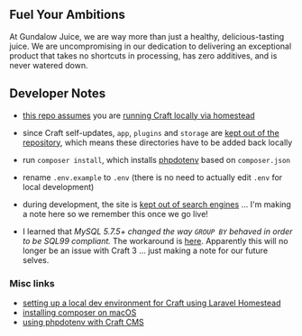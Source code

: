 ## Fuel Your Ambitions

At Gundalow Juice, we are way more than just a healthy, delicious-tasting juice. We are uncompromising in our dedication to delivering an exceptional product that takes no shortcuts in processing, has zero additives, and is never watered down.

## Developer Notes

- [this repo assumes](https://github.com/gundalowjuice/www/blob/master/craft/config/db.php#L15) you are [running Craft locally via homestead](https://medium.com/@mattcollins_6/setting-up-a-local-dev-environment-for-craft-cms-using-laravel-homestead-2724be3954a5) 

- since Craft self-updates, `app`, `plugins` and `storage` are [kept out of the repository](https://github.com/gundalowjuice/www/blob/master/.gitignore#L15), which means these directories have to be added back locally

- run `composer install`, which installs [phpdotenv](https://github.com/vlucas/phpdotenv) based on `composer.json` 

- rename `.env.example` to `.env` (there is no need to actually edit `.env` for local development)

- during development, the site is [kept out of search engines](https://github.com/gundalowjuice/www/commit/2b8157f8374702683fd6963ff912a7fd11597a2d) ... I'm making a note here so we remember this once we go live!

- I learned that _MySQL 5.7.5+ changed the way `GROUP BY` behaved in order to be SQL99 compliant._ The workaround is [here](http://craftcms.stackexchange.com/questions/12084/getting-this-sql-error-group-by-incompatible-with-sql-mode-only-full-group-by). Apparently this will no longer be an issue with Craft 3 ... just making a note for our future selves.

### Misc links

- [setting up a local dev environment for Craft using Laravel Homestead](https://medium.com/@mattcollins_6/setting-up-a-local-dev-environment-for-craft-cms-using-laravel-homestead-2724be3954a5)
- [installing composer on macOS](https://www.abeautifulsite.net/installing-composer-on-os-x)
- [using phpdotenv with Craft CMS](https://mattstauffer.co/blog/environment-specific-configuration-for-craftcms-using-phpdotenv)
